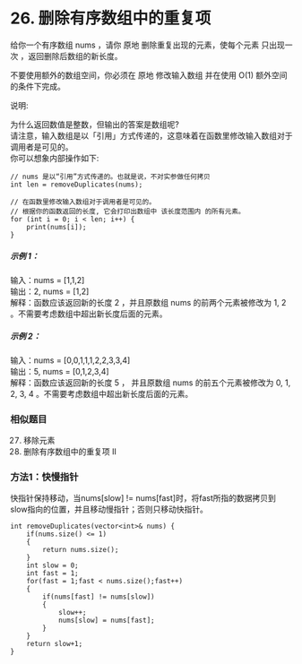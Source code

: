 # 26. 删除有序数组中的重复项
给你一个有序数组 nums ，请你 原地 删除重复出现的元素，使每个元素 只出现一次 ，返回删除后数组的新长度。   

不要使用额外的数组空间，你必须在 原地 修改输入数组 并在使用 O(1) 额外空间的条件下完成。   

说明:   

为什么返回数值是整数，但输出的答案是数组呢?   
请注意，输入数组是以「引用」方式传递的，这意味着在函数里修改输入数组对于调用者是可见的。   
你可以想象内部操作如下:
```
// nums 是以“引用”方式传递的。也就是说，不对实参做任何拷贝
int len = removeDuplicates(nums);

// 在函数里修改输入数组对于调用者是可见的。
// 根据你的函数返回的长度, 它会打印出数组中 该长度范围内 的所有元素。
for (int i = 0; i < len; i++) {
    print(nums[i]);
}
```
##### 示例 1：  
  
输入：nums = [1,1,2]  
输出：2, nums = [1,2]  
解释：函数应该返回新的长度 2 ，并且原数组 nums 的前两个元素被修改为 1, 2 。不需要考虑数组中超出新长度后面的元素。  
##### 示例 2：  
  
输入：nums = [0,0,1,1,1,2,2,3,3,4]  
输出：5, nums = [0,1,2,3,4]  
解释：函数应该返回新的长度 5 ， 并且原数组 nums 的前五个元素被修改为 0, 1, 2, 3, 4 。不需要考虑数组中超出新长度后面的元素。  

### 相似题目
27. 移除元素  
80. 删除有序数组中的重复项 II  

### 方法1：快慢指针
快指针保持移动，当nums[slow] != nums[fast]时，将fast所指的数据拷贝到slow指向的位置，并且移动慢指针；否则只移动快指针。
```
int removeDuplicates(vector<int>& nums) {
    if(nums.size() <= 1)
    {
        return nums.size();
    }
    int slow = 0;
    int fast = 1;
    for(fast = 1;fast < nums.size();fast++)
    {
        if(nums[fast] != nums[slow])
        {
            slow++;
            nums[slow] = nums[fast];
        }
    }
    return slow+1;
}
```